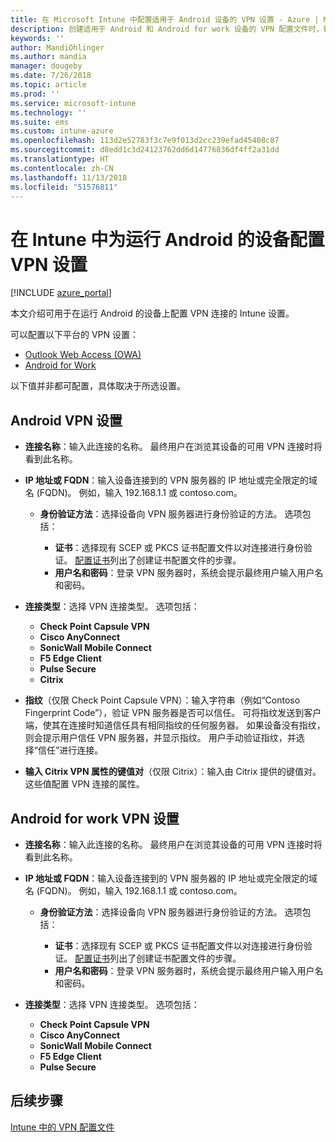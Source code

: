 ```yaml
---
title: 在 Microsoft Intune 中配置适用于 Android 设备的 VPN 设置 - Azure | Microsoft Docs
description: 创建适用于 Android 和 Android for work 设备的 VPN 配置文件时，输入 VPN 服务器的连接名称、IP 地址或 FQDN，选择用户与 VPN 服务器进行身份验证的方式，然后选择 Citrix、SonicWall、Check Point Capsule、Pulse Secure 和 Microsoft Edge 连接类型。
keywords: ''
author: MandiOhlinger
ms.author: mandia
manager: dougeby
ms.date: 7/26/2018
ms.topic: article
ms.prod: ''
ms.service: microsoft-intune
ms.technology: ''
ms.suite: ems
ms.custom: intune-azure
ms.openlocfilehash: 113d2e52783f3c7e9f013d2cc239efad45408c87
ms.sourcegitcommit: d8edd1c3d24123762dd6d14776836df4ff2a31dd
ms.translationtype: HT
ms.contentlocale: zh-CN
ms.lasthandoff: 11/13/2018
ms.locfileid: "51576811"
---
```

# <a name="configure-vpn-settings-for-devices-running-android-in-intune"></a>在 Intune 中为运行 Android 的设备配置 VPN 设置

[!INCLUDE [azure_portal](./includes/azure_portal.md)]

本文介绍可用于在运行 Android 的设备上配置 VPN 连接的 Intune 设置。

可以配置以下平台的 VPN 设置：

- [Outlook Web Access (OWA)](#android-vpn-settings)
- [Android for Work](#android-for-work-vpn-settings)

以下值并非都可配置，具体取决于所选设置。

## <a name="android-vpn-settings"></a>Android VPN 设置

- **连接名称**：输入此连接的名称。 最终用户在浏览其设备的可用 VPN 连接时将看到此名称。
- **IP 地址或 FQDN**：输入设备连接到的 VPN 服务器的 IP 地址或完全限定的域名 (FQDN)。 例如，输入 192.168.1.1 或 contoso.com。

  - **身份验证方法**：选择设备向 VPN 服务器进行身份验证的方法。 选项包括：

    - **证书**：选择现有 SCEP 或 PKCS 证书配置文件以对连接进行身份验证。 [配置证书](certificates-configure.md)列出了创建证书配置文件的步骤。
    - **用户名和密码**：登录 VPN 服务器时，系统会提示最终用户输入用户名和密码。

- **连接类型**：选择 VPN 连接类型。 选项包括：

  - **Check Point Capsule VPN**
  - **Cisco AnyConnect**
  - **SonicWall Mobile Connect**
  - **F5 Edge Client**
  - **Pulse Secure**
  - **Citrix**

- **指纹**（仅限 Check Point Capsule VPN）：输入字符串（例如“Contoso Fingerprint Code”），验证 VPN 服务器是否可以信任。 可将指纹发送到客户端，使其在连接时知道信任具有相同指纹的任何服务器。 如果设备没有指纹，则会提示用户信任 VPN 服务器，并显示指纹。 用户手动验证指纹，并选择“信任”进行连接。
- **输入 Citrix VPN 属性的键值对**（仅限 Citrix）：输入由 Citrix 提供的键值对。 这些值配置 VPN 连接的属性。

## <a name="android-for-work-vpn-settings"></a>Android for work VPN 设置

- **连接名称**：输入此连接的名称。 最终用户在浏览其设备的可用 VPN 连接时将看到此名称。
- **IP 地址或 FQDN**：输入设备连接到的 VPN 服务器的 IP 地址或完全限定的域名 (FQDN)。 例如，输入 192.168.1.1 或 contoso.com。

  - **身份验证方法**：选择设备向 VPN 服务器进行身份验证的方法。 选项包括：
  
    - **证书**：选择现有 SCEP 或 PKCS 证书配置文件以对连接进行身份验证。 [配置证书](certificates-configure.md)列出了创建证书配置文件的步骤。
    - **用户名和密码**：登录 VPN 服务器时，系统会提示最终用户输入用户名和密码。

- **连接类型**：选择 VPN 连接类型。 选项包括：

  - **Check Point Capsule VPN**
  - **Cisco AnyConnect**
  - **SonicWall Mobile Connect**
  - **F5 Edge Client**
  - **Pulse Secure**

## <a name="next-steps"></a>后续步骤
[Intune 中的 VPN 配置文件](vpn-settings-configure.md)
